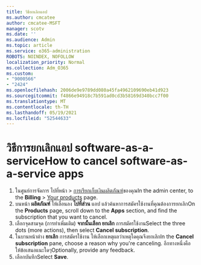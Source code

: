 ```yaml
---
title: วิธียกเลิกแอป
ms.author: cmcatee
author: cmcatee-MSFT
manager: scotv
ms.date: ''
ms.audience: Admin
ms.topic: article
ms.service: o365-administration
ROBOTS: NOINDEX, NOFOLLOW
localization_priority: Normal
ms.collection: Adm_O365
ms.custom:
- "9000566"
- "2424"
ms.openlocfilehash: 2006de9e9789dd080a45fa4962109690eb41d923
ms.sourcegitcommit: f4866e94918c7b591ad0cd3b58169d340bcc7f00
ms.translationtype: MT
ms.contentlocale: th-TH
ms.lasthandoff: 05/19/2021
ms.locfileid: "52544633"
---
```

# <a name="how-to-cancel-software-as-a-service-apps"></a><span data-ttu-id="3ea74-102">วิธีการยกเลิกแอป software-as-a-service</span><span class="sxs-lookup"><span data-stu-id="3ea74-102">How to cancel software-as-a-service apps</span></span>

1. <span data-ttu-id="3ea74-103">ในศูนย์การจัดการ ไปที่หน้า  >  [การเรียกเก็บเงินผลิตภัณฑ์](https://go.microsoft.com/fwlink/p/?linkid=842054)ของคุณ</span><span class="sxs-lookup"><span data-stu-id="3ea74-103">In the admin center, to the **Billing** > [Your products](https://go.microsoft.com/fwlink/p/?linkid=842054) page.</span></span>
2. <span data-ttu-id="3ea74-104">บนหน้า **ผลิตภัณฑ์** ให้เลื่อนลง **ไปที่ส่วน** แอป แล้วค้นหาการสมัครใช้งานที่คุณต้องการยกเลิก</span><span class="sxs-lookup"><span data-stu-id="3ea74-104">On the **Products** page, scroll down to the **Apps** section, and find the subscription that you want to cancel.</span></span> 
3. <span data-ttu-id="3ea74-105">เลือกจุดสามจุด (การทําเพิ่มเติม) **จากนั้นเลือก ยกเลิก** การสมัครใช้งาน</span><span class="sxs-lookup"><span data-stu-id="3ea74-105">Select the three dots (more actions), then select **Cancel subscription**.</span></span>
4. <span data-ttu-id="3ea74-106">ในบานหน้าต่าง **ยกเลิก** การสมัครใช้งาน ให้เลือกเหตุผลว่าเหตุใดคุณจึงยกเลิก</span><span class="sxs-lookup"><span data-stu-id="3ea74-106">In the **Cancel subscription** pane, choose a reason why you're canceling.</span></span> <span data-ttu-id="3ea74-107">อีกทางหนึ่งคือ ให้ข้อเสนอแนะใดๆ</span><span class="sxs-lookup"><span data-stu-id="3ea74-107">Optionally, provide any feedback.</span></span>
5. <span data-ttu-id="3ea74-108">เลือกบันทึก</span><span class="sxs-lookup"><span data-stu-id="3ea74-108">Select **Save**.</span></span>
